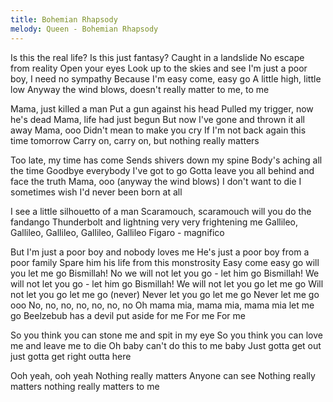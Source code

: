 ```yaml
---
title: Bohemian Rhapsody
melody: Queen - Bohemian Rhapsody
---
```


Is this the real life?
Is this just fantasy?
Caught in a landslide
No escape from reality
Open your eyes
Look up to the skies and see
I'm just a poor boy, I need no sympathy
Because I'm easy come, easy go
A little high, little low
Anyway the wind blows, doesn't really matter to me, to me

Mama, just killed a man
Put a gun against his head
Pulled my trigger, now he's dead
Mama, life had just begun
But now I've gone and thrown it all away
Mama, ooo
Didn't mean to make you cry
If I'm not back again this time tomorrow
Carry on, carry on, but nothing really matters

Too late, my time has come
Sends shivers down my spine
Body's aching all the time
Goodbye everybody I've got to go
Gotta leave you all behind and face the truth
Mama, ooo (anyway the wind blows)
I don't want to die
I sometimes wish I'd never been born at all

I see a little silhouetto of a man
Scaramouch, scaramouch will you do the fandango
Thunderbolt and lightning very very frightening me
Gallileo, Gallileo,
Gallileo, Gallileo,
Gallileo Figaro - magnifico

But I'm just a poor boy and nobody loves me
He's just a poor boy from a poor family
Spare him his life from this monstrosity
Easy come easy go will you let me go
Bismillah! No we will not let you go - let him go
Bismillah! We will not let you go - let him go
Bismillah! We will not let you go let me go
Will not let you go let me go (never)
Never let you go let me go
Never let me go ooo
No, no, no, no, no, no, no
Oh mama mia, mama mia, mama mia let me go
Beelzebub has a devil put aside for me
For me
For me

So you think you can stone me and spit in my eye
So you think you can love me and leave me to die
Oh baby can't do this to me baby
Just gotta get out just gotta get right outta here

Ooh yeah, ooh yeah
Nothing really matters
Anyone can see
Nothing really matters nothing really matters to me
